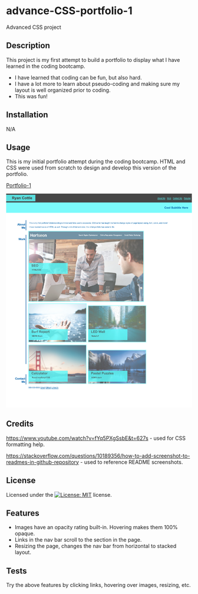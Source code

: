 # advance-CSS-portfolio-1
Advanced CSS project

## Description

This project is my first attempt to build a portfolio to display what I have learned in the coding bootcamp. 

- I have learned that coding can be fun, but also hard. 
- I have a lot more to learn about pseudo-coding and making sure my layout is well organized prior to coding. 
- This was fun!

## Installation

N/A

## Usage

This is my initial portfolio attempt during the coding bootcamp. HTML and CSS were used from scratch to design and develop this version of the portfolio.

[Portfolio-1](https://rtcottle.github.io/advanced-CSS-portfolio-1/)

![screenshot](/assets/images/screenshot.png?)
   
## Credits

https://www.youtube.com/watch?v=fYq5PXgSsbE&t=627s - used for CSS formatting help. 

https://stackoverflow.com/questions/10189356/how-to-add-screenshot-to-readmes-in-github-repository - used to reference README screenshots. 


## License

Licensed under the [![License: MIT](https://img.shields.io/badge/License-MIT-yellow.svg)](./LICENSE) license.

## Features

- Images have an opacity rating built-in. Hovering makes them 100% opaque. 
- Links in the nav bar scroll to the section in the page. 
- Resizing the page, changes the nav bar from horizontal to stacked layout. 

## Tests

Try the above features by clicking links, hovering over images, resizing, etc. 